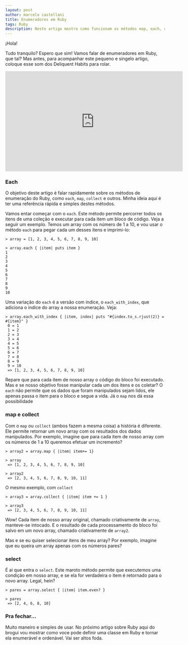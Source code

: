 ```yaml
---
layout: post
author: marcelo castellani
title: Enumeradores em Ruby
tags: Ruby
description: Neste artigo mostro como funcionam os métodos map, each, collect e select.
---
```

‎¡Hola!

Tudo tranquilo? Espero que sim! Vamos falar de enumeradores em Ruby, que tal? Mas antes, para acompanhar este pequeno e singelo artigo, coloque esse som dos Deliquent Habits para rolar.

<iframe width="560" height="315" src="https://www.youtube.com/embed/w3qqN1BMnhk"
frameborder="0" allow="accelerometer; autoplay; encrypted-media; gyroscope; picture-in-picture"
allowfullscreen></iframe>

<p></p>

### Each

O objetivo deste artigo é falar rapidamente sobre os métodos de enumeração do Ruby, como `each`, `map`, `collect` e outros. Minha ideia aqui é ter uma referência rápida e simples destes métodos.

Vamos entar começar com o `each`. Este método permite percorrer todos os itens de uma coleção e executar para cada item um bloco de código. Veja a seguir um exemplo. Temos um array com os número de 1 a 10, e vou usar o método `each` para pegar cada um desses itens e imprimi-lo:

```
> array = [1, 2, 3, 4, 5, 6, 7, 8, 9, 10]

> array.each { |item| puts item }
1
2
3
4
5
6
7
8
9
10
```

Uma variação do `each` é a versão com índice, o `each_with_index`, que adiciona o indice do array a nossa enumeração. Veja:

```
> array.each_with_index { |item, index| puts "#{index.to_s.rjust(2)} = #{item}" }
 0 = 1
 1 = 2
 2 = 3
 3 = 4
 4 = 5
 5 = 6
 6 = 7
 7 = 8
 8 = 9
 9 = 10
 => [1, 2, 3, 4, 5, 6, 7, 8, 9, 10]
```

Repare que para cada item de nosso array o código do bloco foi executado. Mas e se nosso objetivo fosse manipular cada um dos itens e os coletar? O `each` não permite que os dados que foram manipulados sejam lidos, ele apenas passa o item para o bloco e segue a vida. Já o `map` nos dá essa possibilidade

<p></p>

### map e collect

Com o `map` ou `collect` (ambos fazem a mesma coisa) a história é diferente. Ele permite retornar um novo array com os resultados dos dados manipulados. Por exemplo, imagine que para cada item de nosso array com os números de 1 a 10 queremos efetuar um incremento?

```
> array2 = array.map { |item| item+= 1}

> array
 => [1, 2, 3, 4, 5, 6, 7, 8, 9, 10]

> array2
 => [2, 3, 4, 5, 6, 7, 8, 9, 10, 11]
```

O mesmo exemplo, com `collect`

```
> array3 = array.collect { |item| item += 1 }

> array3
 => [2, 3, 4, 5, 6, 7, 8, 9, 10, 11]
```

Wow! Cada item de nosso array original, chamado criativamente de `array`, manteve-se intocado. E o resultado de cada processamento do bloco foi salvo em um novo array, chamado criativamente de `array2`.

Mas e se eu quiser selecionar itens de meu array? Por exemplo, imagine que eu queira um array apenas com os números pares?

<p></p>

### select

É ai que entra o `select`. Este maroto método permite que executemos uma condição em nosso array, e se ela for verdadeira o item é retornado para o novo array. Legal, hein?

```
> pares = array.select { |item| item.even? }

> pares
 => [2, 4, 6, 8, 10]
```

<p></p>

### Pra fechar...

Muito maneiro e simples de usar. No próximo artigo sobre Ruby aqui do brogui vou mostrar como voce pode definir uma classe em Ruby e tornar ela enumerável e ordenável. Vai ser altos foda.
